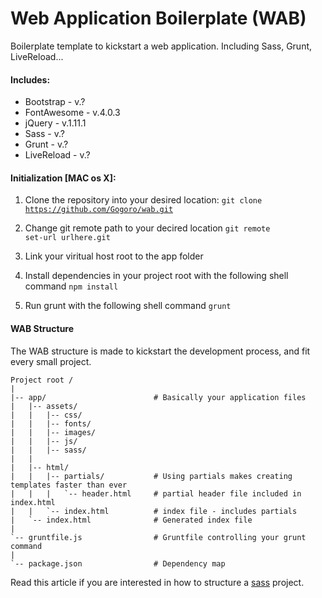 Web Application Boilerplate (WAB)
=================================

Boilerplate template to kickstart a web application. Including Sass, Grunt, LiveReload...

#### Includes:
* Bootstrap   -   v.?
* FontAwesome   -   v.4.0.3
* jQuery        -   v.1.11.1
* Sass          -   v.?
* Grunt         -   v.?
* LiveReload    -   v.?


#### Initialization [MAC os X]:

1. Clone the repository into your desired location:
   <code>git clone https://github.com/Gogoro/wab.git</code>

2. Change git remote path to your decired location
   <code>git remote set-url urlhere.git</code>

3. Link your viritual host root to the app folder

3. Install dependencies in your project root with the following shell command
   <code>npm install</code>

4. Run grunt with the following shell command
   <code>grunt</code>

#### WAB Structure

The WAB structure is made to kickstart the development process, and fit every small project.

```
Project root /
|
|-- app/                        # Basically your application files
|   |-- assets/
|   |   |-- css/
|   |   |-- fonts/
|   |   |-- images/
|   |   |-- js/
|   |   |-- sass/
|   |
|   |-- html/
|   |   |-- partials/           # Using partials makes creating templates faster than ever
|   |   |   `-- header.html     # partial header file included in index.html
|   |   `-- index.html          # index file - includes partials
|   `-- index.html              # Generated index file
|
`-- gruntfile.js                # Gruntfile controlling your grunt command
|
`-- package.json                # Dependency map
```

Read this article if you are interested in how to structure a <a href="http://thesassway.com/beginner/how-to-structure-a-sass-project">sass</a> project.